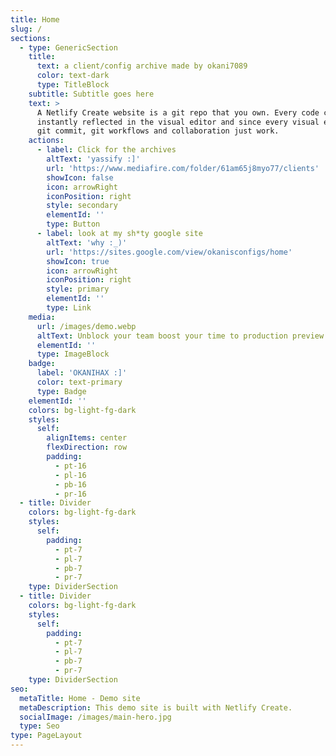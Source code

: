 ```yaml
---
title: Home
slug: /
sections:
  - type: GenericSection
    title:
      text: a client/config archive made by okani7089
      color: text-dark
      type: TitleBlock
    subtitle: Subtitle goes here
    text: >
      A Netlify Create website is a git repo that you own. Every code commit is
      instantly reflected in the visual editor and since every visual edit is a
      git commit, git workflows and collaboration just work.
    actions:
      - label: Click for the archives
        altText: 'yassify :]'
        url: 'https://www.mediafire.com/folder/61am65j8myo77/clients'
        showIcon: false
        icon: arrowRight
        iconPosition: right
        style: secondary
        elementId: ''
        type: Button
      - label: look at my sh*ty google site
        altText: 'why :_)'
        url: 'https://sites.google.com/view/okanisconfigs/home'
        showIcon: true
        icon: arrowRight
        iconPosition: right
        style: primary
        elementId: ''
        type: Link
    media:
      url: /images/demo.webp
      altText: Unblock your team boost your time to production preview
      elementId: ''
      type: ImageBlock
    badge:
      label: 'OKANIHAX :]'
      color: text-primary
      type: Badge
    elementId: ''
    colors: bg-light-fg-dark
    styles:
      self:
        alignItems: center
        flexDirection: row
        padding:
          - pt-16
          - pl-16
          - pb-16
          - pr-16
  - title: Divider
    colors: bg-light-fg-dark
    styles:
      self:
        padding:
          - pt-7
          - pl-7
          - pb-7
          - pr-7
    type: DividerSection
  - title: Divider
    colors: bg-light-fg-dark
    styles:
      self:
        padding:
          - pt-7
          - pl-7
          - pb-7
          - pr-7
    type: DividerSection
seo:
  metaTitle: Home - Demo site
  metaDescription: This demo site is built with Netlify Create.
  socialImage: /images/main-hero.jpg
  type: Seo
type: PageLayout
---
```

